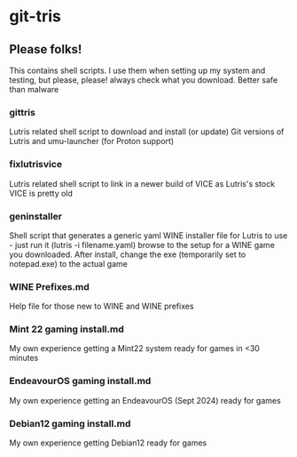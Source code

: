 # git-tris

## Please folks!
This contains shell scripts. I use them when setting up my system and testing, but please, please! always check what you download.
Better safe than malware

### gittris
Lutris related shell script to download and install (or update) Git versions of Lutris and umu-launcher (for Proton support)

### fixlutrisvice
Lutris related shell script to link in a newer build of VICE as Lutris's stock VICE is pretty old

### geninstaller
Shell script that generates a generic yaml WINE installer file for Lutris to use - just run it (lutris -i filename.yaml) browse to the setup for a WINE game you downloaded. After install, change the exe (temporarily set to notepad.exe) to the actual game

### WINE Prefixes.md
Help file for those new to WINE and WINE prefixes

### Mint 22 gaming install.md
My own experience getting a Mint22 system ready for games in <30 minutes

### EndeavourOS gaming install.md
My own experience getting an EndeavourOS (Sept 2024) ready for games

### Debian12 gaming install.md
My own experience getting Debian12 ready for games
